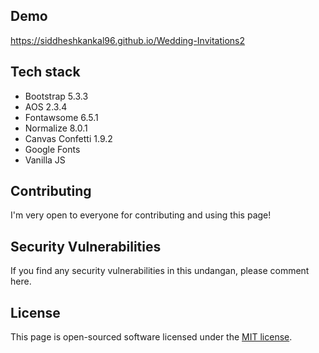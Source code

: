 
## Demo

<https://siddheshkankal96.github.io/Wedding-Invitations2>

## Tech stack

- Bootstrap 5.3.3
- AOS 2.3.4
- Fontawsome 6.5.1
- Normalize 8.0.1
- Canvas Confetti 1.9.2
- Google Fonts
- Vanilla JS

## Contributing

I'm very open to everyone for contributing and using this page!

## Security Vulnerabilities

If you find any security vulnerabilities in this undangan, please comment here.

## License

This page is open-sourced software licensed under the [MIT license](https://opensource.org/licenses/MIT).
